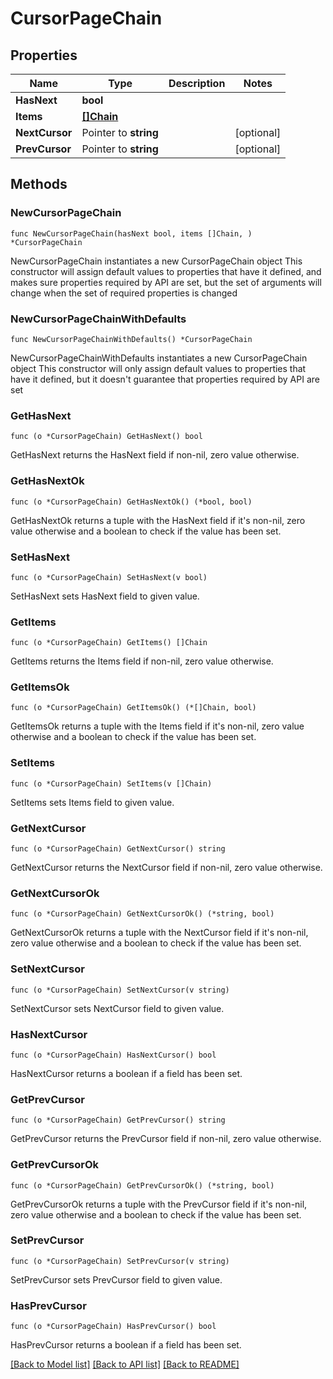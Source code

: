 # CursorPageChain

## Properties

Name | Type | Description | Notes
------------ | ------------- | ------------- | -------------
**HasNext** | **bool** |  | 
**Items** | [**[]Chain**](Chain.md) |  | 
**NextCursor** | Pointer to **string** |  | [optional] 
**PrevCursor** | Pointer to **string** |  | [optional] 

## Methods

### NewCursorPageChain

`func NewCursorPageChain(hasNext bool, items []Chain, ) *CursorPageChain`

NewCursorPageChain instantiates a new CursorPageChain object
This constructor will assign default values to properties that have it defined,
and makes sure properties required by API are set, but the set of arguments
will change when the set of required properties is changed

### NewCursorPageChainWithDefaults

`func NewCursorPageChainWithDefaults() *CursorPageChain`

NewCursorPageChainWithDefaults instantiates a new CursorPageChain object
This constructor will only assign default values to properties that have it defined,
but it doesn't guarantee that properties required by API are set

### GetHasNext

`func (o *CursorPageChain) GetHasNext() bool`

GetHasNext returns the HasNext field if non-nil, zero value otherwise.

### GetHasNextOk

`func (o *CursorPageChain) GetHasNextOk() (*bool, bool)`

GetHasNextOk returns a tuple with the HasNext field if it's non-nil, zero value otherwise
and a boolean to check if the value has been set.

### SetHasNext

`func (o *CursorPageChain) SetHasNext(v bool)`

SetHasNext sets HasNext field to given value.


### GetItems

`func (o *CursorPageChain) GetItems() []Chain`

GetItems returns the Items field if non-nil, zero value otherwise.

### GetItemsOk

`func (o *CursorPageChain) GetItemsOk() (*[]Chain, bool)`

GetItemsOk returns a tuple with the Items field if it's non-nil, zero value otherwise
and a boolean to check if the value has been set.

### SetItems

`func (o *CursorPageChain) SetItems(v []Chain)`

SetItems sets Items field to given value.


### GetNextCursor

`func (o *CursorPageChain) GetNextCursor() string`

GetNextCursor returns the NextCursor field if non-nil, zero value otherwise.

### GetNextCursorOk

`func (o *CursorPageChain) GetNextCursorOk() (*string, bool)`

GetNextCursorOk returns a tuple with the NextCursor field if it's non-nil, zero value otherwise
and a boolean to check if the value has been set.

### SetNextCursor

`func (o *CursorPageChain) SetNextCursor(v string)`

SetNextCursor sets NextCursor field to given value.

### HasNextCursor

`func (o *CursorPageChain) HasNextCursor() bool`

HasNextCursor returns a boolean if a field has been set.

### GetPrevCursor

`func (o *CursorPageChain) GetPrevCursor() string`

GetPrevCursor returns the PrevCursor field if non-nil, zero value otherwise.

### GetPrevCursorOk

`func (o *CursorPageChain) GetPrevCursorOk() (*string, bool)`

GetPrevCursorOk returns a tuple with the PrevCursor field if it's non-nil, zero value otherwise
and a boolean to check if the value has been set.

### SetPrevCursor

`func (o *CursorPageChain) SetPrevCursor(v string)`

SetPrevCursor sets PrevCursor field to given value.

### HasPrevCursor

`func (o *CursorPageChain) HasPrevCursor() bool`

HasPrevCursor returns a boolean if a field has been set.


[[Back to Model list]](../README.md#documentation-for-models) [[Back to API list]](../README.md#documentation-for-api-endpoints) [[Back to README]](../README.md)


